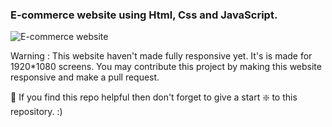 ### E-commerce website using Html, Css and JavaScript.

![E-commerce website](https://lh3.googleusercontent.com/OMjzzyFHvxlajysPhsAwDC_5v4tSobttZ2qltPxKyJCrPnsKXCdr2vd3XudzfECgRqN8GfbsE8xK7Bhd3AUi_ZlmWFbmxK_ValROX--PF94DDJIjsdjZrLyjnmwrrPNronQzkMB7JA=w2400)

Warning : This website haven't made fully responsive yet. It's is made for 1920*1080 screens.
You may contribute this project by making this website responsive and make a pull request.

🙏 If you find this repo helpful then don't forget to give a start ❇️  to this repository. :)